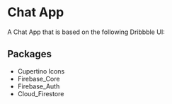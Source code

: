 # Chat App

A Chat App that is based on the following Dribbble UI: 

## Packages

- Cupertino Icons
- Firebase_Core
- Firebase_Auth
- Cloud_Firestore